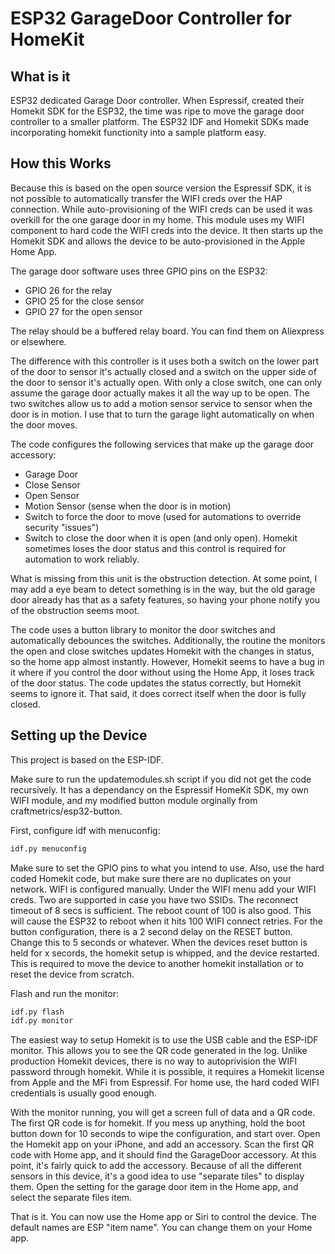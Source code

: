 # ESP32 GarageDoor Controller for HomeKit

## What is it

ESP32 dedicated Garage Door controller. When Espressif, created their Homekit SDK for the ESP32, the time was ripe to move the garage door controller to a smaller platform. The ESP32 IDF and Homekit SDKs made incorporating homekit functionity into a sample platform easy. 

## How this Works

Because this is based on the open source version the Espressif SDK, it is not possible to automatically transfer the WIFI creds over the HAP connection. While auto-provisioning of the WIFI creds can be used it was overkill for the one garage door in my home. This module uses my WIFI component to hard code the WIFI creds into the device. It then starts up the Homekit SDK and allows the device to be auto-provisioned in the Apple Home App.

The garage door software uses three GPIO pins on the ESP32:

- GPIO 26 for the relay
- GPIO 25 for the close sensor
- GPIO 27 for the open sensor

The relay should be a buffered relay board. You can find them on Aliexpress or elsewhere.

The difference with this controller is it uses both a switch on the lower part of the door to sensor it's actually closed and a switch on the upper side of the door to sensor it's actually open. With only a close switch, one can only assume the garage door actually makes it all the way up to be open. The two switches allow us to add a motion sensor service to sensor when the door is in motion. I use that to turn the garage light automatically on when the door moves.

The code configures the following services that make up the garage door accessory:

- Garage Door
- Close Sensor
- Open Sensor
- Motion Sensor (sense when the door is in motion)
- Switch to force the door to move (used for automations to override security "issues")
- Switch to close the door when it is open (and only open). Homekit sometimes loses the door status and this control is required for automation to work reliably.

What is missing from this unit is the obstruction detection. At some point, I may add a eye beam to detect something is in the way, but the old garage door already has that as a safety features, so having your phone notify you of the obstruction seems moot.

The code uses a button library to monitor the door switches and automatically debounces the switches. Additionally, the routine the monitors the open and close switches updates Homekit with the changes in status, so the home app almost instantly. However, Homekit seems to have a bug in it where if you control the door without using the Home App, it loses track of the door status. The code updates the status correctly, but Homekit seems to ignore it. That said, it does correct itself when the door is fully closed.

## Setting up the Device

This project is based on the ESP-IDF.

Make sure to run the updatemodules.sh script if you did not get the code recursively. It has a dependancy on the Espressif HomeKit SDK, my own WIFI module, and my modified button module orginally from craftmetrics/esp32-button.

First, configure idf with menuconfig:

```bash
idf.py menuconfig
```

Make sure to set the GPIO pins to what you intend to use. Also, use the hard coded Homekit code, but make sure there are no duplicates on your network. WIFI is configured manually. Under the WIFI menu add your WIFI creds. Two are supported in case you have two SSIDs. The reconnect timeout of 8 secs is sufficient. The reboot count of 100 is also good. This will cause the ESP32 to reboot when it hits 100 WIFI connect retries. For the button configuration, there is a 2 second delay on the RESET button. Change this to 5 seconds or whatever. When the devices reset button is held for x secords, the homekit setup is whipped, and the device restarted. This is required to move the device to another homekit installation or to reset the device from scratch.

Flash and run the monitor:

```bash
idf.py flash
idf.py monitor
```

The easiest way to setup Homekit is to use the USB cable and the ESP-IDF monitor. This allows you to see the QR code generated in the log. Unlike production Homekit devices, there is no way to autoprivision the WIFI password through homekit. While it is possible, it requires a Homekit license from Apple and the MFi from Espressif. For home use, the hard coded WIFI credentials is usually good enough.

With the monitor running, you will get a screen full of data and a QR code. The first QR code is for homekit. If you mess up anything, hold the boot button down for 10 seconds to wipe the configuration, and start over. Open the Homekit app on your iPhone, and add an accessory. Scan the first QR code with Home app, and it should find the GarageDoor accessory. At this point, it's fairly quick to add the accessory. Because of all the different sensors in this device, it's a good idea to use "separate tiles" to display them. Open the setting for the garage door item in the Home app, and select the separate files item.

That is it. You can now use the Home app or Siri to control the device. The default names are ESP "item name". You can change them on your Home app.
